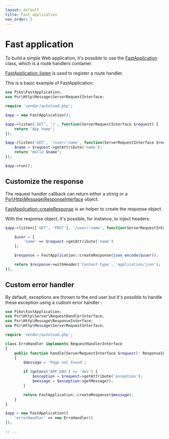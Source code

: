 ```yaml
---
layout: default
title: Fast application
nav_order: 3
---
```


# Fast application

To build a simple Web application, it's possible to use the
[FastApplication](../api/FastApplication.md) class, which is a route handlers container.

[FastApplication::listen](../api/FastApplication.md#method_listen) is used to register a route handler.

This is a basic example of FastApplication:

```php
use Piko\FastApplication;
use Psr\Http\Message\ServerRequestInterface;

require 'vendor/autoload.php';

$app = new FastApplication();

$app->listen('GET', '/', function(ServerRequestInterface $request) {
	return 'App home';
});

$app->listen('GET', '/user/:name', function(ServerRequestInterface $request) {
	$name = $request->getAttribute('name');
	return "Hello $name";
});

$app->run();
```

## Customize the response

The request handler callback can return either a string or a
[Psr\Http\Message\ResponseInterface](https://www.php-fig.org/psr/psr-7/#33-psrhttpmessageresponseinterface)
object.

[FastApplication::createResponse](../api/FastApplication.md#method_createResponse)
is an helper to create the response object.

With the response object, it's possible, for instance, to inject headers:

```php
$app->listen(['GET', 'POST'], '/user/:name', function(ServerRequestInterface $request) {

    $user = [
        'name' => $request->getAttribute('name')
    ];

    $response = FastApplication::createResponse(json_encode($user));

    return $response->withHeader('Content-type', 'application/json');
});
```

## Custom error handler

By default, exceptions are thrown to the end user but it's
possible to handle these exception using a custom error handler :

```php
use Piko\FastApplication;
use Psr\Http\Server\RequestHandlerInterface;
use Psr\Http\Message\ResponseInterface;
use Psr\Http\Message\ServerRequestInterface;

require 'vendor/autoload.php';

class ErroHandler implements RequestHandlerInterface
{
    public function handle(ServerRequestInterface $request): ResponseInterface
    {
        $message = 'Page not Found';

        if (getenv('APP_ENV') == 'dev') {
            $exception = $request->getAttribute('exception');
            $message = $exception->getMessage();
        }

        return FastApplication::createResponse($message);
    }
}

$app = new FastApplication([
    'errorHandler' => new ErroHandler()
]);

// ...
```
